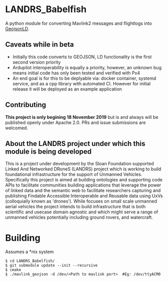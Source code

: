 # LANDRS_Babelfish

A python module for converting Mavlink2[](https://github.com/mavlink/c_library_v2) messages and flightlogs into [GeojsonLD](http://geojson.org/geojson-ld/).  

## Caveats while in beta
- Initially this code converts to GEOJSON, LD functionality is the first second version priority
- Ardupilot interoperability is equally a priority, however, an unknown bug means initial code has only been tested and verified with Px4
- An end goal is for this to be deplyable via: docker container, systemd service, and as a  cpp library with automated CI.  However for initial release it will be deployed as an example application

## Contributing
**This project is only begining 18 November 2019** but is and always will be published openly under Apache 2.0.  PRs and issue submissions are welcomed.

## About the LANDRS project under which this module is being developed
This is a project under development by the Sloan Foundation supported Linked And Networked DRoneS (LANDRS) project which is working to build foundational infrastructure for the support of Unmanned Vehicles.  Specifically this project is aimed at building ontologies and supporting code APIs to facilitate communities building applications that leverage the power of linked data and the semantic web to facilitate researchers capturing and publishing Findable Accessible Interoperable and Reusable data using UxVs (colloquially known as 'drones').  While focuses on small scale unmanned aerial vehicles the project intends to build infrastructure that is both scientific and usecase domain agnostic and which might serve a range of unmanned vehicles potentially including ground rovers, and watercraft.

# Building
Assumes a *nix system

```
$ cd LANDRS_Babelfish/
$ git submodule update --init --recursive
$ cmake
$ ./mavlink_geojson -d /dev/<Path to mavlink port>  #Eg: /dev/ttyACM0
```
